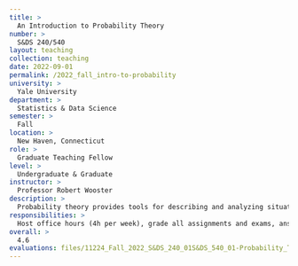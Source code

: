 ```yaml
---
title: >
  An Introduction to Probability Theory
number: >
  S&DS 240/540
layout: teaching
collection: teaching
date: 2022-09-01
permalink: /2022_fall_intro-to-probability
university: >
  Yale University
department: >
  Statistics & Data Science
semester: >
  Fall
location: >
  New Haven, Connecticut
role: >
  Graduate Teaching Fellow
level: >
  Undergraduate & Graduate
instructor: >
  Professor Robert Wooster
description: >
  Probability theory provides tools for describing and analyzing situations with randomness and uncertainty. This course gives an introduction to the mathematics and logic of probability theory (concepts, definitions, theorems, and proofs) and some practice in applying the theory to concrete examples.
responsibilities: >
  Host office hours (4h per week), grade all assignments and exams, answer student questions.
overall: >
  4.6
evaluations: files/11224_Fall_2022_S&DS_240_01S&DS_540_01-Probability_Theory.pdf
---
```

